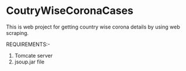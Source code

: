# CoutryWiseCoronaCases
This is web project for getting country wise corona details by using web scraping.

REQUIREMENTS:-

1. Tomcate server
2. jsoup.jar file
